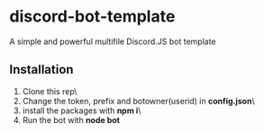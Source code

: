 # discord-bot-template
A simple and powerful multifile Discord.JS bot template

## Installation

1. Clone this rep\
2. Change the token, prefix and botowner(userid) in **config.json**\ 
3. install the packages with **npm i**\
4. Run the bot with **node bot**
